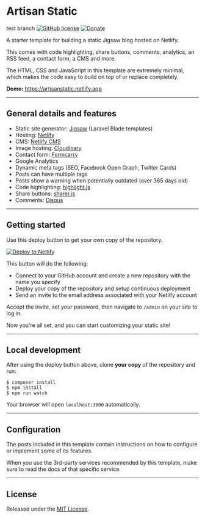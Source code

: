# Artisan Static
test branch
[![GitHub license](https://img.shields.io/badge/license-MIT-blue.svg)](https://oss.ninja/mit/raniesantos)
[![Donate](https://img.shields.io/badge/$-donate-tomato.svg)](https://ko-fi.com/raniesantos)

A starter template for building a static Jigsaw blog hosted on Netlify.

This comes with code highlighting, share buttons, comments, analytics, an RSS feed, a contact form, a CMS and more.

The HTML, CSS and JavaScript in this template are extremely minimal, which makes the code easy to build on top of or replace completely.

**Demo:** https://artisanstatic.netlify.app

___
## General details and features

- Static site generator: [Jigsaw](http://jigsaw.tighten.co) (Laravel Blade templates)
- Hosting: [Netlify](https://www.netlify.com)
- CMS: [Netlify CMS](https://www.netlifycms.org)
- Image hosting: [Cloudinary](https://cloudinary.com)
- Contact form: [Formcarry](https://formcarry.com)
- Google Analytics
- Dynamic meta tags (SEO, Facebook Open Graph, Twitter Cards)
- Posts can have multiple tags
- Posts show a warning when potentially outdated (over 365 days old)
- Code highlighting: [highlight.js](https://github.com/highlightjs/highlight.js)
- Share buttons: [sharer.js](https://github.com/ellisonleao/sharer.js)
- Comments: [Disqus](https://disqus.com)

___
## Getting started

Use this deploy button to get your own copy of the repository.

[![Deploy to Netlify](https://www.netlify.com/img/deploy/button.svg)](https://app.netlify.com/start/deploy?repository=https://github.com/raniesantos/artisan-static&stack=cms)

This button will do the following:

- Connect to your GitHub account and create a new repository with the name you specify
- Deploy your copy of the repository and setup continuous deployment
- Send an invite to the email address associated with your Netlify account

Accept the invite, set your password, then navigate to `/admin` on your site to log in.

Now you're all set, and you can start customizing your static site!

___
## Local development

After using the deploy button above, clone **your copy** of the repository and run:

```shell
$ composer install
$ npm install
$ npm run watch
```

Your browser will open `localhost:3000` automatically.

___
## Configuration

The posts included in this template contain instructions on how to configure or implement some of its features.

When you use the 3rd-party services recommended by this template, make sure to read the docs of that specific service.

___
## License

Released under the [MIT License](https://oss.ninja/mit/raniesantos).
